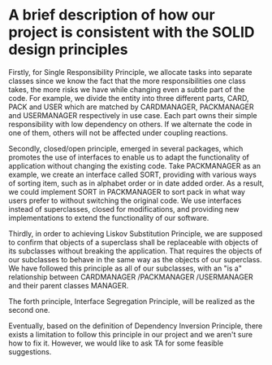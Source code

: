 # A brief description of how our project is consistent with the SOLID design principles 
<p>Firstly, for Single Responsibility Principle, we allocate tasks into separate classes since we know the fact that the more responsibilities one class takes, the more risks we have while changing even a subtle part of the code. For example, we divide the entity into three different parts, CARD, PACK and USER which are matched by CARDMANAGER, PACKMANAGER and USERMANAGER respectively in use case. Each part owns their simple responsibility with low dependency on others. If we alternate the code in one of them, others will not be affected under coupling reactions.<p>

<p>Secondly, closed/open principle, emerged in several packages, which promotes the use of interfaces to enable us to adapt the functionality of application without changing the existing code. Take PACKMANAGER as an example, we create an interface called SORT, providing with various ways of sorting item, such as in alphabet order or in date added order. As a result, we could implement SORT in PACKMANAGER to sort pack in what way users prefer to without switching the original code. We use interfaces instead of superclasses, closed for modifications, and providing new implementations to extend the functionality of our software.<p>

<p>Thirdly, in order to achieving Liskov Substitution Principle, we are supposed to confirm that objects of a superclass shall be replaceable with objects of its subclasses without breaking the application. That requires the objects of our subclasses to behave in the same way as the objects of our superclass. We have followed this principle as all of our subclasses, with an "is a" relationship between CARDMANAGER /PACKMANAGER /USERMANAGER and their parent classes MANAGER.<p>

<p>The forth principle, Interface Segregation Principle, will be realized as the second one.<p>

<p>Eventually, based on the definition of Dependency Inversion Principle, there exists a limitation to follow this principle in our project and we aren't sure how to fix it. However, we would like to ask TA for some feasible suggestions.<p>
